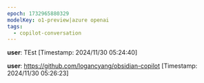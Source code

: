 ```yaml
---
epoch: 1732965880329
modelKey: o1-preview|azure openai
tags:
  - copilot-conversation
---
```


**user**: TEst
[Timestamp: 2024/11/30 05:24:40]

**user**: https://github.com/logancyang/obsidian-copilot
[Timestamp: 2024/11/30 05:26:23]